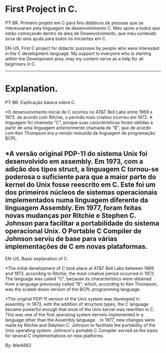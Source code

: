 # First Project in C.
PT-BR.
Primeiro projeto em C para fins didáticos de pessoas que se interessaram pela linguagem de desenvolvimento C. Meu apoio a todos que estão começando dentro da área de Desenvolvimento, que meu conteúdo sirva de uma ajuda para todos os iniciantes em C.

EN-US.
First C project for didactic purposes by people who were interested in the C development language. My support to everyone who is starting within the Development area, may my content serve as a help for all beginners in C.

----
# Explanation.
PT-BR.
Explicação básica sobre C.

*O desenvolvimento inicial de C ocorreu no AT&T Bell Labs entre 1969 e 1973. de acordo com Ritchie, o período mais criativo ocorreu em 1972. A linguagem foi chamada "C", porque suas características foram obtidas a partir de uma linguagem anteriormente chamada de "B", que de acordo com Ken Thompson era a versão reduzida da linguagem de programação BCPL. 

*A versão original PDP-11 do sistema Unix foi desenvolvido em assembly. Em 1973, com a adição dos tipos struct, a linguagem C tornou-se poderosa o suficiente para que a maior parte do kernel do Unix fosse reescrito em C. Este foi um dos primeiros núcleos de sistemas operacionais implementados numa linguagem diferente da linguagem Assembly. Em 1977, foram feitas novas mudanças por Ritchie e Stephen C. Johnson para facilitar a portabilidade do sistema operacional Unix. O Portable C Compiler de Johnson serviu de base para várias implementações de C em novas plataformas.
---

EN-US.
Basic explanation of C.

*The initial development of C took place at AT&T Bell Labs between 1969 and 1973. according to Ritchie, the most creative period occurred in 1972. The language was called "C", because its characteristics were obtained from a language previously called "B", which, according to Ken Thompson, was the scaled-down version of the BCPL programming language.

*The original PDP-11 version of the Unix system was developed in assembly. In 1973, with the addition of structure types, the C language became powerful enough that most of the Unix kernel was rewritten in C. This was one of the first operating system kernels implemented in a language other than the Assembly language. . In 1977, new changes were made by Ritchie and Stephen C. Johnson to facilitate the portability of the Unix operating system. Johnson's portable C Compiler served as the basis for several C implementations on new platforms.


By: Mark662 
